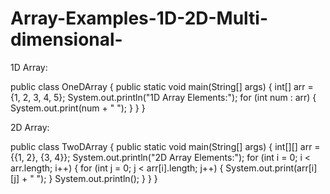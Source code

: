 # Array-Examples-1D-2D-Multi-dimensional-
1D Array:

public class OneDArray {
    public static void main(String[] args) {
        int[] arr = {1, 2, 3, 4, 5};
        System.out.println("1D Array Elements:");
        for (int num : arr) {
            System.out.print(num + " ");
        }
    }
}

2D Array:

public class TwoDArray {
    public static void main(String[] args) {
        int[][] arr = {{1, 2}, {3, 4}};
        System.out.println("2D Array Elements:");
        for (int i = 0; i < arr.length; i++) {
            for (int j = 0; j < arr[i].length; j++) {
                System.out.print(arr[i][j] + " ");
            }
            System.out.println();
        }
    }
}
